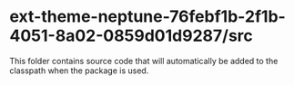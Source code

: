# ext-theme-neptune-76febf1b-2f1b-4051-8a02-0859d01d9287/src

This folder contains source code that will automatically be added to the classpath when
the package is used.
